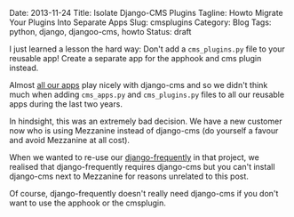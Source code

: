 Date: 2013-11-24
Title: Isolate Django-CMS Plugins
Tagline: Howto Migrate Your Plugins Into Separate Apps 
Slug: cmsplugins
Category: Blog
Tags: python, django, djangoo-cms, howto
Status: draft

I just learned a lesson the hard way: Don't add a `cms_plugins.py` file to
your reusable app! Create a separate app for the apphook and cms plugin
instead.

Almost [all our apps](https://github.com/bitmazk/) play nicely with django-cms
and so we didn't think much when adding `cms_apps.py` and `cms_plugins.py`
files to all our reusable apps during the last two years.

In hindsight, this was an extremely bad decision. We have a new customer now
who is using Mezzanine instead of django-cms (do yourself a favour and avoid
Mezzanine at all cost). 

When we wanted to re-use our [django-frequently](https://github.com/bitmazk/django-frequently) 
in that project, we realised that django-frequently requires django-cms but you
can't install django-cms next to Mezzanine for reasons unrelated to this post.

Of course, django-frequently doesn't really need django-cms if you don't want
to use the apphook or the cmsplugin.
